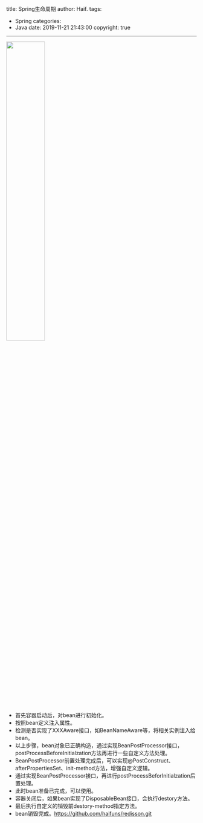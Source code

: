 title: Spring生命周期
author: Haif.
tags:
  - Spring
categories:
  - Java
date: 2019-11-21 21:43:00
copyright: true
---

<img width=45% src="https://haif-cloud.oss-cn-beijing.aliyuncs.com/img/SpringBean.png" >

<br>

* 首先容器启动后，对bean进行初始化。
* 按照bean定义注入属性。
* 检测是否实现了XXXAware接口，如BeanNameAware等，将相关实例注入给bean。
* 以上步骤，bean对象已正确构造，通过实现BeanPostProcessor接口，postProcessBeforeInitialzation方法再进行一些自定义方法处理。
* BeanPostProcessor前置处理完成后，可以实现@PostConstruct、afterPropertiesSet、init-method方法，增强自定义逻辑。
* 通过实现BeanPostProcessor接口，再进行postProcessBeforInitialzation后置处理。
* 此时bean准备已完成，可以使用。
* 容器关闭后，如果bean实现了DisposableBean接口，会执行destory方法。
* 最后执行自定义的销毁前destory-method指定方法。
* bean销毁完成。https://github.com/haifuns/redisson.git
